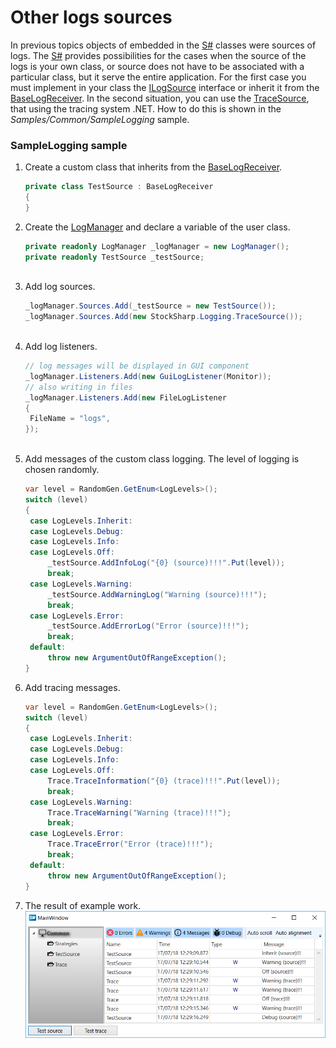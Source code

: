 # Other logs sources

In previous topics objects of embedded in the [S\#](StockSharpAbout.md) classes were sources of logs. The [S\#](StockSharpAbout.md) provides possibilities for the cases when the source of the logs is your own class, or source does not have to be associated with a particular class, but it serve the entire application. For the first case you must implement in your class the [ILogSource](xref:StockSharp.Logging.ILogSource) interface or inherit it from the [BaseLogReceiver](xref:StockSharp.Logging.BaseLogReceiver). In the second situation, you can use the [TraceSource](xref:StockSharp.Logging.TraceSource), that using the tracing system .NET. How to do this is shown in the *Samples\/Common\/SampleLogging* sample. 

### SampleLogging sample

1. Create a custom class that inherits from the [BaseLogReceiver](xref:StockSharp.Logging.BaseLogReceiver).

   ```cs
   private class TestSource : BaseLogReceiver
   {
   }
   ```
2. Create the [LogManager](xref:StockSharp.Logging.LogManager) and declare a variable of the user class.

   ```cs
   private readonly LogManager _logManager = new LogManager();
   private readonly TestSource _testSource;
   				
   ```
3. Add log sources.

   ```cs
   _logManager.Sources.Add(_testSource = new TestSource());
   _logManager.Sources.Add(new StockSharp.Logging.TraceSource());
   				
   ```
4. Add log listeners.

   ```cs
   // log messages will be displayed in GUI component
   _logManager.Listeners.Add(new GuiLogListener(Monitor));
   // also writing in files
   _logManager.Listeners.Add(new FileLogListener
   {
   	FileName = "logs",
   });
   				
   ```
5. Add messages of the custom class logging. The level of logging is chosen randomly.

   ```cs
   var level = RandomGen.GetEnum<LogLevels>();
   switch (level)
   {
   	case LogLevels.Inherit:
   	case LogLevels.Debug:
   	case LogLevels.Info:
   	case LogLevels.Off:
   		_testSource.AddInfoLog("{0} (source)!!!".Put(level));
   		break;
   	case LogLevels.Warning:
   		_testSource.AddWarningLog("Warning (source)!!!");
   		break;
   	case LogLevels.Error:
   		_testSource.AddErrorLog("Error (source)!!!");
   		break;
   	default:
   		throw new ArgumentOutOfRangeException();
   }
   ```
6. Add tracing messages.

   ```cs
   var level = RandomGen.GetEnum<LogLevels>();
   switch (level)
   {
   	case LogLevels.Inherit:
   	case LogLevels.Debug:
   	case LogLevels.Info:
   	case LogLevels.Off:
   		Trace.TraceInformation("{0} (trace)!!!".Put(level));
   		break;
   	case LogLevels.Warning:
   		Trace.TraceWarning("Warning (trace)!!!");
   		break;
   	case LogLevels.Error:
   		Trace.TraceError("Error (trace)!!!");
   		break;
   	default:
   		throw new ArgumentOutOfRangeException();
   }
   ```
7. The result of example work.![sample logging](../images/sample_logging.png)
